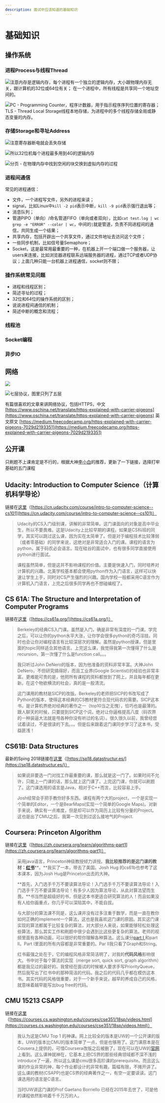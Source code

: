 ```yaml
---
description: 面试中应该知道的基础知识
---
```


# 基础知识

## 操作系统

### 进程Process与线程Thread

![&#x6CE8;&#x610F;&#x5185;&#x5B58;&#x662F;&#x903B;&#x8F91;&#x5185;&#x5B58;&#xFF0C;&#x6BCF;&#x4E2A;&#x8FDB;&#x7A0B;&#x6709;&#x4E00;&#x4E2A;&#x72EC;&#x7ACB;&#x7684;&#x903B;&#x8F91;&#x5185;&#x5B58;&#xFF0C;&#x5927;&#x5C0F;&#x8DDF;&#x7269;&#x7406;&#x5185;&#x5B58;&#x65E0;&#x5173;&#xFF0C;&#x8DDF;&#x8BA1;&#x7B97;&#x673A;&#x7684;32&#x4F4D;&#x6216;64&#x4F4D;&#x6709;&#x5173;&#xFF1B; &#x5728;&#x4E00;&#x4E2A;&#x8FDB;&#x7A0B;&#x4E2D;&#xFF0C;&#x6240;&#x6709;&#x7EBF;&#x7A0B;&#x662F;&#x5171;&#x4EAB;&#x540C;&#x4E00;&#x4E2A;&#x5730;&#x5740;&#x7A7A;&#x95F4;&#x7684;&#x3002;](.gitbook/assets/image%20%2816%29.png)

![PC - Programming Counter&#xFF0C;&#x7A0B;&#x5E8F;&#x8BA1;&#x6570;&#x5668;&#xFF0C;&#x7528;&#x4E8E;&#x6307;&#x793A;&#x7A0B;&#x5E8F;&#x5E8F;&#x5217;&#x4F4D;&#x7F6E;&#x7684;&#x5BC4;&#x5B58;&#x5668;&#xFF1B;TLS - Thread Local Storage&#x7EBF;&#x7A0B;&#x672C;&#x5730;&#x5B58;&#x50A8;&#xFF0C;&#x4E3A;&#x8FDB;&#x7A0B;&#x4E2D;&#x7684;&#x591A;&#x4E2A;&#x7EBF;&#x7A0B;&#x5B58;&#x50A8;&#x5168;&#x5C40;&#x6216;&#x9759;&#x6001;&#x53D8;&#x91CF;&#x7684;&#x5185;&#x5B58;&#x3002;](.gitbook/assets/image%20%284%29.png)

### 存储Storage和寻址Address 

![&#x6CE8;&#x610F;&#x5BC4;&#x5B58;&#x5668;&#x65AD;&#x7535;&#x5C31;&#x4F1A;&#x4E22;&#x5931;&#x5B58;&#x50A8;](.gitbook/assets/image%20%283%29.png)

![&#x6240;&#x4EE5;32&#x4F4D;&#x673A;&#x6BCF;&#x4E2A;&#x8FDB;&#x7A0B;&#x6700;&#x591A;&#x7528;&#x5230;4G&#x7684;&#x903B;&#x8F91;&#x5185;&#x5B58;](.gitbook/assets/image%20%2826%29.png)

![&#x5206;&#x9875; - &#x5728;&#x7269;&#x7406;&#x5185;&#x5B58;&#x4E2D;&#x627E;&#x5230;&#x7A7A;&#x95F2;&#x7684;&#x5757;&#x4EA4;&#x6362;&#x5230;&#x865A;&#x62DF;&#x5185;&#x5B58;&#x7684;&#x8FC7;&#x7A0B;](.gitbook/assets/image%20%281%29.png)

### 进程间通信

常见的进程通信：

* 文件，一个进程写文件，另外的进程来读；
* signal，比如Linux中`kill -2 pid`表示中断，`kill -9 pid`表示强行退出等；
* 消息队列；
* 管道PIPO（单向）/命名管道FIFO（单向或者双向），比如`cat test.log | wc grep -e "ERROR" --color | wc`，中间的`|`就是管道，负责不同进程间的通信，共同生成一个结果；
* 共享内存，包括开辟出一个共享文件，通过文件地址去访问这个文件；
* 一些同步机制，比如信号量Semaphore；
* Socket，这是最常用最重要的一种，在机器上开一个端口做一个服务器，让users来连接，比如浏览器进程联系远端服务器的进程，通过TCP或者UDP协议；上面几种只能一台机器上进程通信，socket则不限；

### 操作系统常见问题

* 进程和线程区别；
* 简述寻址的过程；
* 32位和64位的操作系统的区别；
* 说说进程间通信的机制；
* 简述中断的概念和流程；

### 线程池

### Socket编程

### 异步IO

## 网络

![](.gitbook/assets/image%20%287%29.png)

![&#x4E03;&#x5C42;&#x534F;&#x8BAE;&#xFF0C;&#x56FE;&#x91CC;&#x53EA;&#x5217;&#x4E86;&#x4E94;&#x5C42;](.gitbook/assets/image%20%2810%29.png)



有篇很喜欢的文章来讲网络协议，包括HTTPS，中文[https://www.oschina.net/translate/https-explained-with-carrier-pigeons](https://www.oschina.net/translate/https-explained-with-carrier-pigeons) 英文原文 [https://medium.freecodecamp.org/https-explained-with-carrier-pigeons-7029d2193351](https://medium.freecodecamp.org/https-explained-with-carrier-pigeons-7029d2193351)

## 公开课

只刷题不上课肯定是不行的，根据大神[李小白](https://zhuanlan.zhihu.com/p/24774857)的推荐，更新了一下链接，选择打牢基础的五门课程

## Udacity: Introduction to Computer Science（计算机科学导论）

链接在[这里](https://cn.udacity.com/course/intro-to-computer-science--cs101)（[https://cn.udacity.com/course/intro-to-computer-science--cs101](https://cn.udacity.com/course/intro-to-computer-science--cs101)）

> Udacity的CS入门级别课，讲解的非常简单。这门课面向的对象是高中毕业生，所以不要畏难。这是Udacity上比较早期的课程。如果是CS科班的同学，其实可以跳过这么课，因为实在太简单了。但是对于编程技术比较薄弱（或者零基础）的同学来说，这绝对是非常适合入门的课。课程的语言为python，属于码农必会语言。现在硅谷的面试中，也有很多同学直接使用python进行面试。
>
> 课程虽然简单，但是这并不影响课程的价值。主要是快速入门，同时培养对计算机的兴趣。北美学校基本都会使用python作为入门语言，这样可以快速让学生上手，同时对CS产生强烈的兴趣。国内学校一般都采用C语言作为计算机入门语言，上完之后很多同学再也不想碰编程了。

## CS 61A: The Structure and Interpretation of Computer Programs

链接在[这里](https://cs61a.org/)（[https://cs61a.org/](https://cs61a.org/)）

> Berkeley的经典CS入门课。虽然是入门，确是非常有深度的一门课。学完之后，可以让你的python水平大涨，让你学会很多python的奇巧淫技。同时也会让你对编程语言有比较深层次的理解。虽然是python授课，但是里面的topic同样适合其他语言。上完这么课，我觉得我第一次懂得了什么是recursion，第一次懂了什么是function call。。。
>
> 我只听过John DeNero的版本，因为他准备的资料非常丰富。大神John DeNero，不但研究搞得好，而且工业界\(Google Scientist\)的经验也非常丰富。更难能可贵的是，他把所有课程的资料都放到了网上，并且每年都在更新。在这个物欲横流的社会，真的是一股清流。
>
> 这门课用的教材是SICP的改版。Berkeley的老师把SICP的书改写成了Python的版本，使得这本经典的CS教材更符合现代码农的需要。SICP这本书，是计算机界绝对经典的著作之一（top10当之无愧），恰巧也是最薄的。跟人聊天的时候，只要提到SICP这个词，绝对让你逼格提高八度（码农界的一种装逼大法就是甩各种你没有听过的名词）。很久很久以前，我曾经尝试着读过，不是很读的下去。。。但是后来跟着这门课同步学习了这本书，受益匪浅！

## CS61B: Data Structures

最新的Sping 2018链接在[这里](https://sp18.datastructur.es/)（[https://sp18.datastructur.es/](https://sp18.datastructur.es/)）

> 如果说非要选一门对找工作最重要的课，那么就是这一门了。如果时间不允许，只能上一门课的话，那么就上这门课了。上完这门课，你就可以刷题了。这门课选用的语言是Java，相对于C++而言，比较容易上手。
>
>  Josh经常会手把手教你好多东西。课程有两个大的project，一个是实现一个简单的Editor，一个是BearMaps\(实现一个简单的Google Maps\)。对新手来说，确实有一点难度，但是却可以作为简历上比较有分量的Project。这也是出了CMU之后，我第一次见到过这么接地气的Project.

## Coursera: Princeton Algorithm

链接在[这里](https://zh.coursera.org/learn/algorithms-part1)（[https://zh.coursera.org/learn/algorithms-part1](https://zh.coursera.org/learn/algorithms-part1)）

> 采用java语言，Princeton神级教授倾力讲授。**我比较推荐的是这门课的教材：**[**红书**](https://link.zhihu.com/?target=https%3A//www.amazon.cn/%25E7%25AE%2597%25E6%25B3%2595-%25E5%25A1%259E%25E5%25A5%2587%25E5%25A8%2581%25E5%2585%258B-%25E9%259F%25A6%25E6%2581%25A9/dp/B01DN6FIRM/ref%3Dsr_1_1%3Fie%3DUTF8%26qid%3D1483864496%26sr%3D8-1%26keywords%3Dalgorithms)**。**我买了一本，带去了美国。Josh Hug 的cs61b也参考了这本课本，因为Josh Hug是Princeton出去的大神。  
>
>
> **首先，入门选手千万不要读算法导论！入门选手千万不要读算法导论！入门选手千万不要读算法导论！有多少人因为算法导论，从此对算法望而生畏。**书当然是超级好的书，但是这本书更适合研究算法的人！而且如果没有人给你画重点，你几乎可以深陷其中，不能自拔。
>
> 与大部分的算法课不同是，这么课并没有过多注重于数学，而是一直在教你如何正确的implement一个算法，这也是我喜欢这门课的原因。其实这门课实现的算法都属于比较复杂的算法，对大部分人来说，如果能够轻松处理这些算法，那么其实工作和刷题中很少会遇到比这些更复杂的算法。老师的视频里面有各种动画，可以很好的帮你理解各种算法。这么课分[part I ](https://link.zhihu.com/?target=https%3A//zh.coursera.org/learn/algorithms-part1)和part II。Part I里面的所有内容都是非常重要的。Par II我只看了Graph和String。
>
> 红书最强之处在于，它的编程风格非常简洁明了，对我的**代码风格**影响很大。书中对于每个算法的实现（merge sort, quick sort, graph algorithm）都是我见过的最好的。我曾经在面试的时候被人要求手写PriorityQueue，然后我写出了红书中的那种简洁的代码。我之后的代码几乎都在模仿这本书。其实代码的风格很重要，对于一个新手来说，越早的养成自己的风格，就意味着越早能写出bug free的代码。

## CMU 15213 CSAPP

链接在[这里](https://courses.cs.washington.edu/courses/cse351/18sp/videos.html)（[https://courses.cs.washington.edu/courses/cse351/18sp/videos.html](https://courses.cs.washington.edu/courses/cse351/18sp/videos.html)）

> 我认为这是CMU Top 1 的神课。网上比较全的版本是UW的一个公开课的版本，UW的版本比CMU的版本简单了一点，但是也够用了。这门课原本是在Cousera上提供的，可惜Coursera改版之后被删了。现在可以在UW的[官网](https://link.zhihu.com/?target=https%3A//courses.cs.washington.edu/courses/cse351/16sp/videos.html)上看到。这么课神就神在，它基本上把CS界的那些经典领域都不深不浅的introduce了一遍，所以这么课是cmu很多高阶课的prerequisite。而且这么课的作业非常的神，每个作业都设计的非常有趣，篇幅有限，不摊开讲了。这么课的教材\(CSAPP\)也是CS界的经典著作之一，有空一定要读读。这门课选用的语言是C语言。
>
> 当时UW讲这门课的Prof Gaetano Borriello 已经在2015年去世了，可是他的课程依然影响着千千万万的人。




